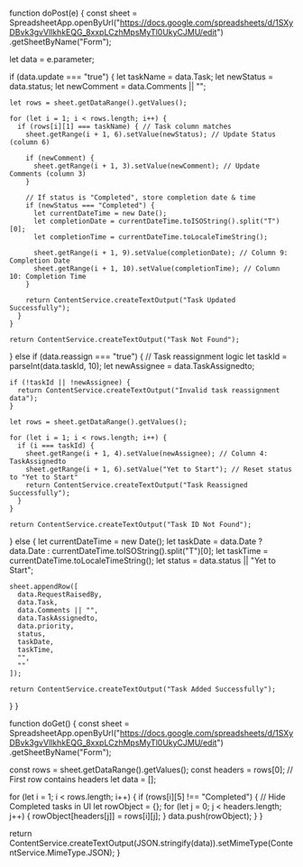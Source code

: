 function doPost(e) {
  const sheet = SpreadsheetApp.openByUrl("https://docs.google.com/spreadsheets/d/1SXyDBvk3gvVllkhkEQG_8xxpLCzhMpsMyTl0UkyCJMU/edit")
                .getSheetByName("Form");

  let data = e.parameter;
  
  if (data.update === "true") {
    let taskName = data.Task;
    let newStatus = data.status;
    let newComment = data.Comments || ""; 
    
    let rows = sheet.getDataRange().getValues();
    
    for (let i = 1; i < rows.length; i++) { 
      if (rows[i][1] === taskName) { // Task column matches
        sheet.getRange(i + 1, 6).setValue(newStatus); // Update Status (column 6)
        
        if (newComment) {
          sheet.getRange(i + 1, 3).setValue(newComment); // Update Comments (column 3)
        }

        // If status is "Completed", store completion date & time
        if (newStatus === "Completed") {
          let currentDateTime = new Date();
          let completionDate = currentDateTime.toISOString().split("T")[0]; 
          let completionTime = currentDateTime.toLocaleTimeString();

          sheet.getRange(i + 1, 9).setValue(completionDate); // Column 9: Completion Date
          sheet.getRange(i + 1, 10).setValue(completionTime); // Column 10: Completion Time
        }
        
        return ContentService.createTextOutput("Task Updated Successfully");
      }
    }
    
    return ContentService.createTextOutput("Task Not Found");
  } 
  else if (data.reassign === "true") {
    // Task reassignment logic
    let taskId = parseInt(data.taskId, 10);
    let newAssignee = data.TaskAssignedto;

    if (!taskId || !newAssignee) {
      return ContentService.createTextOutput("Invalid task reassignment data");
    }

    let rows = sheet.getDataRange().getValues();
    
    for (let i = 1; i < rows.length; i++) { 
      if (i === taskId) {
        sheet.getRange(i + 1, 4).setValue(newAssignee); // Column 4: TaskAssignedto
        sheet.getRange(i + 1, 6).setValue("Yet to Start"); // Reset status to "Yet to Start"
        return ContentService.createTextOutput("Task Reassigned Successfully");
      }
    }

    return ContentService.createTextOutput("Task ID Not Found");
  } 
  else {
    let currentDateTime = new Date();
    let taskDate = data.Date ? data.Date : currentDateTime.toISOString().split("T")[0];
    let taskTime = currentDateTime.toLocaleTimeString();
    let status = data.status || "Yet to Start";

    sheet.appendRow([
      data.RequestRaisedBy, 
      data.Task, 
      data.Comments || "", 
      data.TaskAssignedto, 
      data.priority, 
      status,     
      taskDate,   
      taskTime,   
      "",         
      ""          
    ]);

    return ContentService.createTextOutput("Task Added Successfully");
  }
}


function doGet() {
  const sheet = SpreadsheetApp.openByUrl("https://docs.google.com/spreadsheets/d/1SXyDBvk3gvVllkhkEQG_8xxpLCzhMpsMyTl0UkyCJMU/edit")
                .getSheetByName("Form");

  const rows = sheet.getDataRange().getValues();
  const headers = rows[0]; // First row contains headers
  let data = [];

  for (let i = 1; i < rows.length; i++) {
    if (rows[i][5] !== "Completed") { // Hide Completed tasks in UI
      let rowObject = {};
      for (let j = 0; j < headers.length; j++) {
        rowObject[headers[j]] = rows[i][j];
      }
      data.push(rowObject);
    }
  }

  return ContentService.createTextOutput(JSON.stringify(data)).setMimeType(ContentService.MimeType.JSON);
}



